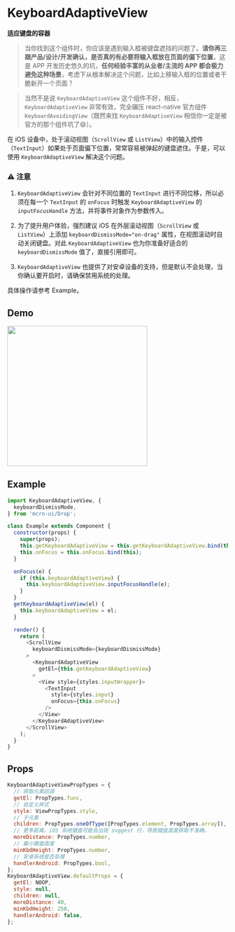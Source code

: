 # KeyboardAdaptiveView

**适应键盘的容器**

> 当你找到这个组件时，你应该是遇到输入框被键盘遮挡的问题了。**请你再三跟产品/设计/开发确认，是否真的有必要将输入框放在页面的偏下位置**，这是 APP 开发历史悠久的坑，**任何经验丰富的从业者/主流的 APP 都会极力避免这种场景**，考虑下从根本解决这个问题，比如上移输入框的位置或者干脆新开一个页面？

> 当然不是说 `KeyboardAdaptiveView` 这个组件不好，相反，`KeyboardAdaptiveView` 非常有效，完全碾压 react-native 官方组件 `KeyboardAvoidingView`（既然来找 `KeyboardAdaptiveView` 相信你一定是被官方的那个组件坑了😄）。

在 iOS 设备中，处于滚动视图（`ScrollView` 或 `ListView`）中的输入控件（`TextInput`）如果处于页面偏下位置，常常容易被弹起的键盘遮住。于是，可以使用 `KeyboardAdaptiveView` 解决这个问题。

### ⚠️ 注意

1. `KeyboardAdaptiveView` 会针对不同位置的 `TextInput` 进行不同位移，所以必须在每一个 `TextInput` 的 `onFocus` 时触发 `KeyboardAdaptiveView` 的 `inputFocusHandle` 方法，并将事件对象作为参数传入。

2. 为了提升用户体验，强烈建议 iOS 在外层滚动视图（`ScrollView` 或 `ListView`）上添加 `keyboardDismissMode="on-drag"` 属性，在视图滚动时自动关闭键盘。对此 `KeyboardAdaptiveView` 也为你准备好适合的 `keyboardDismissMode` 值了，直接引用即可。

3. `KeyboardAdaptiveView` 也提供了对安卓设备的支持，但是默认不会处理，当你确认要开启时，请确保禁用系统的处理。

具体操作请参考 Example。

## Demo

<image src="http://wx2.sinaimg.cn/mw690/4c8b519dly1fbztgmfj0lg20ho0wgqv8.gif" width="320" />

## Example

```js
import KeyboardAdaptiveView, {
  keyboardDismissMode,
} from 'mcrn-ui/Drop';

class Example extends Component {
  constructor(props) {
    super(props);
    this.getKeyboardAdaptiveView = this.getKeyboardAdaptiveView.bind(this);
    this.onFocus = this.onFocus.bind(this);
  }

  onFocus(e) {
    if (this.keyboardAdaptiveView) {
      this.keyboardAdaptiveView.inputFocusHandle(e);
    }
  }
  getKeyboardAdaptiveView(el) {
    this.keyboardAdaptiveView = el;
  }

  render() {
    return (
      <ScrollView
        keyboardDismissMode={keyboardDismissMode}
      >
        <KeyboardAdaptiveView
          getEl={this.getKeyboardAdaptiveView}
        >
          <View style={styles.inputWrapper}>
            <TextInput
              style={styles.input}
              onFocus={this.onFocus}
            />
          </View>
        </KeyboardAdaptiveView>
      </ScrollView>
    );
  }
}
```

## Props

```js
KeyboardAdaptiveViewPropTypes = {
  // 获取元素回调
  getEl: PropTypes.func,
  // 自定义样式
  style: ViewPropTypes.style,
  // 子元素
  children: PropTypes.oneOfType([PropTypes.element, PropTypes.array]),
  // 更多距离。iOS 系统键盘可能会出现 suggest 行，导致键盘高度获取不准确。
  moreDistance: PropTypes.number,
  // 最小键盘高度
  minKbdHeight: PropTypes.number,
  // 安卓系统是否处理
  handlerAndroid: PropTypes.bool,
};
KeyboardAdaptiveView.defaultProps = {
  getEl: NOOP,
  style: null,
  children: null,
  moreDistance: 40,
  minKbdHeight: 250,
  handlerAndroid: false,
};
```
